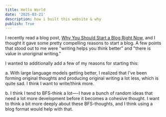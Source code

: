 ```yaml
---
title: Hello World
date: '2025-03-21'
description: how i built this website & why
publish: True
---
```


I recently read a blog post, [Why You Should Start a Blog Right Now](https://guzey.com/personal/why-have-a-blog/), and I thought it gave some pretty compelling reasons to start a blog. A few points that stood out to me were "writing helps you think better" and "there is value in unoriginal writing." 

I wanted to additionally add a few of my reasons for starting this:

a. With large language models getting better, I realized that I've been forming original thoughts and producing original writing a lot less, which is quite sad. I think I want to write/think more. 

b. I think I tend to BFS-think a lot—-I have a bunch of random ideas that need a lot more development before it becomes a cohesive thought. I want to think a bit more deeply about these BFS-thoughts, and I think using a blog format would help with that. 